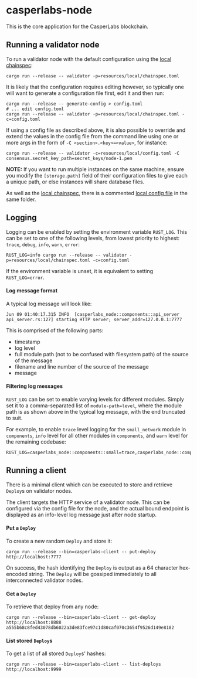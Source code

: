 # casperlabs-node

This is the core application for the CasperLabs blockchain.

## Running a validator node

To run a validator node with the default configuration using the [local chainspec](resources/local/chainspec.toml):

```
cargo run --release -- validator -p=resources/local/chainspec.toml
```

It is likely that the configuration requires editing however, so typically one will want to generate a configuration
file first, edit it and then run:

```
cargo run --release -- generate-config > config.toml
# ... edit config.toml
cargo run --release -- validator -p=resources/local/chainspec.toml -c=config.toml
```

If using a config file as described above, it is also possible to override and extend the values in the config file
from the command line using one or more args in the form of `-C <section>.<key>=<value>`, for instance:

```
cargo run --release -- validator -c=resources/local/config.toml -C consensus.secret_key_path=secret_keys/node-1.pem
```

**NOTE:** If you want to run multiple instances on the same machine, ensure you modify the `[storage.path]` field of
their configuration files to give each a unique path, or else instances will share database files.

As well as the [local chainspec](resources/local/chainspec.toml), there is a commented
[local config file](resources/local/config.toml) in the same folder.

## Logging

Logging can be enabled by setting the environment variable `RUST_LOG`.  This can be set to one of the following levels,
from lowest priority to highest: `trace`, `debug`, `info`, `warn`, `error`:

```
RUST_LOG=info cargo run --release -- validator -p=resources/local/chainspec.toml -c=config.toml
```

If the environment variable is unset, it is equivalent to setting `RUST_LOG=error`.

#### Log message format

A typical log message will look like:

```
Jun 09 01:40:17.315 INFO  [casperlabs_node::components::api_server api_server.rs:127] starting HTTP server; server_addr=127.0.0.1:7777
```

This is comprised of the following parts:
* timestamp
* log level
* full module path (not to be confused with filesystem path) of the source of the message
* filename and line number of the source of the message
* message

#### Filtering log messages

`RUST_LOG` can be set to enable varying levels for different modules.  Simply set it to a comma-separated list of
`module-path=level`, where the module path is as shown above in the typical log message, with the end truncated to suit.

For example, to enable `trace` level logging for the `small_network` module in `components`, `info` level for all other
modules in `components`, and `warn` level for the remaining codebase:

```
RUST_LOG=casperlabs_node::components::small=trace,casperlabs_node::comp=info,warn
```

## Running a client

There is a minimal client which can be executed to store and retrieve `Deploy`s on validator nodes.

The client targets the HTTP service of a validator node.  This can be configured via the config file for the node, and
the actual bound endpoint is displayed as an info-level log message just after node startup.

#### Put a `Deploy`

To create a new random `Deploy` and store it:

```
cargo run --release --bin=casperlabs-client -- put-deploy http://localhost:7777
```

On success, the hash identifying the `Deploy` is output as a 64 character hex-encoded string.  The `Deploy` will be
gossiped immediately to all interconnected validator nodes.

#### Get a `Deploy`

To retrieve that deploy from any node:

```
cargo run --release --bin=casperlabs-client -- get-deploy http://localhost:8888 a555b68c8fed43078db6022a3de83fce97c1d80caf070c3654f9526d149e8182
```

#### List stored `Deploy`s

To get a list of all stored `Deploy`s' hashes:

```
cargo run --release --bin=casperlabs-client -- list-deploys http://localhost:9999
```
